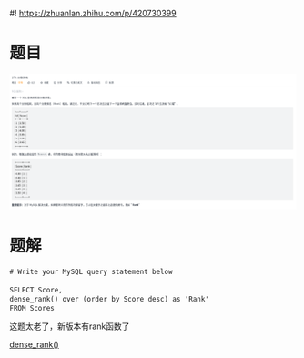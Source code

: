 #! https://zhuanlan.zhihu.com/p/420730399
<!--
 * @Author: your name
 * @Date: 2021-10-12 19:57:16
 * @LastEditTime: 2021-10-12 20:05:56
 * @LastEditors: Please set LastEditors
 * @Description: In User Settings Edit
 * @FilePath: /algorithm/leetcode/178. 分数排名/readme.md
-->
# 题目
![](./score_sort.png
)

# 题解

```
# Write your MySQL query statement below

SELECT Score,  
dense_rank() over (order by Score desc) as 'Rank'
FROM Scores
```

这题太老了，新版本有rank函数了

[dense_rank()](https://www.begtut.com/mysql/mysql-dense_rank-function.html)


